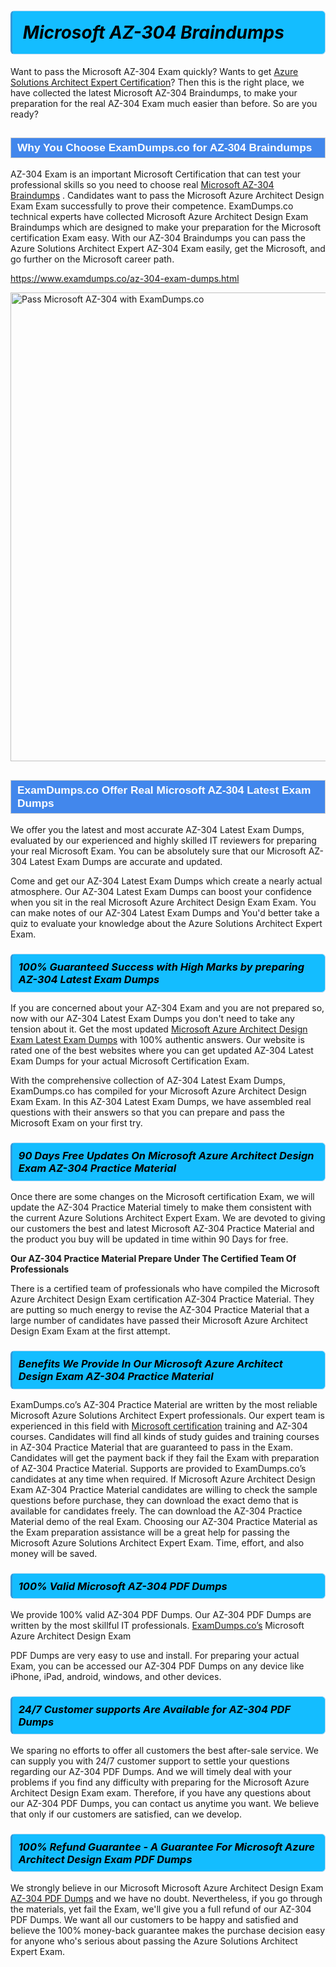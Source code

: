 <h1>                <strong><span style="display: block; color: #000000; background: #14BDFF; border: 0.5px solid #AED6F1; border-left: 3px solid #3498DB; padding: .6em; border-radius: 6px;">                     <em>Microsoft AZ-304 <span class="exam_variation">Braindumps</span> </em>                </span></strong>            </h1>                        <p>Want to pass the Microsoft AZ-304 Exam quickly? Wants to get <a href="https://www.examdumps.co/azure-solutions-architect-exam-dumps.html">Azure Solutions Architect Expert Certification</a>?  Then this is the right place, we have collected the             latest Microsoft AZ-304 <span class="exam_variation">Braindumps</span>, to make your preparation for the real AZ-304 Exam much easier than before. So are you ready?</p>                        <h2 style="background: #4287ec; border: 1px solid #cccccc; padding: 5px 10px;">                <span style="color: #ffffff;">                    <span style="font-size: 11pt;">                        <span style="line-height: normal;">                            <span style="font-family: Calibri,sans-serif;">                                <strong>                                    <span style="font-size: 13.0pt;">Why You Choose ExamDumps.co for AZ-304 <span class="exam_variation">Braindumps</span></span>                                </strong>                            </span>                        </span>                    </span>                </span>            </h2>                        <p>AZ-304 Exam is an important Microsoft Certification that can test your professional skills so you need to choose real <a href="https://www.examdumps.co/az-304-exam-dumps.html">Microsoft AZ-304 <span class="exam_variation">Braindumps</span></a> .             Candidates want to pass the Microsoft Azure Architect Design Exam Exam successfully to prove their competence. ExamDumps.co technical experts             have collected Microsoft Azure Architect Design Exam <span class="exam_variation">Braindumps</span> which are designed to make your preparation for the Microsoft certification Exam easy. With our             AZ-304 <span class="exam_variation">Braindumps</span> you can pass the Azure Solutions Architect Expert AZ-304 Exam easily, get the Microsoft, and go further on the Microsoft career path.</p>                        <p><a href="https://www.examdumps.co/az-304-exam-dumps.html">https://www.examdumps.co/az-304-exam-dumps.html</a></p>                        <p><a href="https://www.examdumps.co/"><img src="https://www.examdumps.co//images/banners/big-sale-20-percent-discount-offer-examdumps.jpg" class="postImage" alt="Pass Microsoft AZ-304 with ExamDumps.co" width="750"></a></p>                            <h2 style="background: #4287ec; border: 1px solid #cccccc; padding: 5px 10px;">                <span style="color: #ffffff;">                    <span style="font-size: 11pt;">                        <span style="line-height: normal;">                            <span style="font-family: Calibri,sans-serif;">                                <strong>                                    <span style="font-size: 13.0pt;">ExamDumps.co Offer Real Microsoft AZ-304 <span class="exam_variation2">Latest Exam Dumps</span></span>                                </strong>                            </span>                        </span>                    </span>                </span>            </h2>                        <p>We offer you the latest and most accurate AZ-304 <span class="exam_variation2">Latest Exam Dumps</span>, evaluated by our experienced and highly skilled IT reviewers for preparing your             real Microsoft Exam. You can be absolutely sure that our Microsoft AZ-304 <span class="exam_variation2">Latest Exam Dumps</span> are accurate and updated.</p>                        <p>Come and get our AZ-304 <span class="exam_variation2">Latest Exam Dumps</span> which create a nearly actual atmosphere. Our AZ-304 <span class="exam_variation2">Latest Exam Dumps</span> can boost your confidence when you sit             in the real Microsoft Azure Architect Design Exam Exam. You can make notes of our AZ-304 <span class="exam_variation2">Latest Exam Dumps</span> and You'd better take a quiz to evaluate             your knowledge about the Azure Solutions Architect Expert Exam.</p>                        <h3>                <strong>                    <span style="display: block; color: #000000; background: #14BDFF; border: 0.5px solid #AED6F1; border-left: 3px solid #3498DB; padding: .6em; border-radius: 6px;">                        <em>100% Guaranteed Success with High Marks by preparing AZ-304 <span class="exam_variation2">Latest Exam Dumps</span></em>                    </span>                </strong>            </h3>                        <p>If you are concerned about your AZ-304 Exam and you are not prepared so, now with our AZ-304 <span class="exam_variation2">Latest Exam Dumps</span> you don't need to take any tension about it.            Get the most updated <a href="https://www.examdumps.co/az-304-exam-dumps.html">Microsoft Azure Architect Design Exam <span class="exam_variation2">Latest Exam Dumps</span></a> with 100% authentic answers. Our website is rated one of the best websites where you can             get updated AZ-304 <span class="exam_variation2">Latest Exam Dumps</span> for your actual Microsoft Certification Exam.</p>                        <p>With the comprehensive collection of AZ-304 <span class="exam_variation2">Latest Exam Dumps</span>, ExamDumps.co has compiled for your Microsoft Azure Architect Design Exam Exam. In this AZ-304 <span class="exam_variation2">Latest Exam Dumps</span>,             we have assembled real questions with their answers so that you can prepare and pass the Microsoft Exam on your first try.</p>                        <h3>                <strong>                    <span style="display: block; color: #000000; background: #14BDFF; border: 0.5px solid #AED6F1; border-left: 3px solid #3498DB; padding: .6em; border-radius: 6px;">                        <em>90 Days Free Updates On Microsoft Azure Architect Design Exam AZ-304 <span class="exam_variation3">Practice Material</span></em>                    </span>                </strong>            </h3>                        <p>Once there are some changes on the Microsoft certification Exam, we will update the AZ-304 <span class="exam_variation3">Practice Material</span> timely to make them consistent with the current             Azure Solutions Architect Expert Exam. We are devoted to giving our customers the best and latest Microsoft AZ-304 <span class="exam_variation3">Practice Material</span> and the product you buy             will be updated in time within 90 Days for free.</p>                        <p><strong>Our AZ-304 <span class="exam_variation3">Practice Material</span> Prepare Under The Certified Team Of Professionals</strong></p>                        <p>There is a certified team of professionals who have compiled the Microsoft Azure Architect Design Exam certification             AZ-304 <span class="exam_variation3">Practice Material</span>. They are putting so much energy to revise the AZ-304 <span class="exam_variation3">Practice Material</span> that a large number of candidates have passed             their Microsoft Azure Architect Design Exam Exam  at the first attempt.</p>                        <h3>                <strong>                    <span style="display: block; color: #000000; background: #14BDFF; border: 0.5px solid #AED6F1; border-left: 3px solid #3498DB; padding: .6em; border-radius: 6px;">                        <em>Benefits We Provide In Our Microsoft Azure Architect Design Exam AZ-304 <span class="exam_variation3">Practice Material</span></em>                    </span>                </strong>            </h3>                        <p>ExamDumps.co’s AZ-304 <span class="exam_variation3">Practice Material</span> are written by the most reliable Microsoft Azure Solutions Architect Expert professionals. Our expert team is experienced in             this field with <a href="https://www.examdumps.co/microsoft-exam-dumps.html">Microsoft certification</a> training and AZ-304 courses. Candidates will find all kinds of study guides and training courses in             AZ-304 <span class="exam_variation3">Practice Material</span> that are guaranteed to pass in the Exam. Candidates will get the payment back if they fail the Exam with preparation of             AZ-304 <span class="exam_variation3">Practice Material</span>. Supports are provided to ExamDumps.co’s candidates at any time when required. If Microsoft Azure Architect Design Exam             AZ-304 <span class="exam_variation3">Practice Material</span> candidates are willing to check the sample questions before purchase, they can download the exact demo that is available             for candidates freely. The can download the AZ-304 <span class="exam_variation3">Practice Material</span> demo of the real Exam. Choosing our AZ-304 <span class="exam_variation3">Practice Material</span> as the Exam preparation             assistance will be a great help for passing the Microsoft Azure Solutions Architect Expert Exam. Time, effort, and also money will be saved.</p>                        <h3>                <strong>                    <span style="display: block; color: #000000; background: #14BDFF; border: 0.5px solid #AED6F1; border-left: 3px solid #3498DB; padding: .6em; border-radius: 6px;">                        <em>100% Valid Microsoft AZ-304 <span class="exam_variation4">PDF Dumps</span></em>                    </span>                </strong>            </h3>                        <p>We provide 100% valid AZ-304 <span class="exam_variation4">PDF Dumps</span>. Our AZ-304 <span class="exam_variation4">PDF Dumps</span> are written by the most skillful IT professionals. <a href="https://www.examdumps.co/">ExamDumps.co’s</a> Microsoft Azure Architect Design Exam</p>            <p> <span class="exam_variation4">PDF Dumps</span> are very easy to use and install. For preparing your actual Exam, you can be accessed our AZ-304 <span class="exam_variation4">PDF Dumps</span> on any device like iPhone, iPad, android, windows, and other devices.</p>                        <h3>                <strong>                    <span style="display: block; color: #000000; background: #14BDFF; border: 0.5px solid #AED6F1; border-left: 3px solid #3498DB; padding: .6em; border-radius: 6px;">                        <em>24/7 Customer supports Are Available for AZ-304 <span class="exam_variation4">PDF Dumps</span></em>                    </span>                </strong>            </h3>                        <p>We sparing no efforts to offer all customers the best after-sale service. We can supply you with 24/7 customer support to settle your             questions regarding our AZ-304 <span class="exam_variation4">PDF Dumps</span>. And we will timely deal with your problems if you find any difficulty with preparing for the             Microsoft Azure Architect Design Exam exam. Therefore, if you have any questions about our AZ-304 <span class="exam_variation4">PDF Dumps</span>, you can contact us             anytime you want. We believe that only if our customers are satisfied, can we develop.</p>                        <h3>                <strong>                    <span style="display: block; color: #000000; background: #14BDFF; border: 0.5px solid #AED6F1; border-left: 3px solid #3498DB; padding: .6em; border-radius: 6px;">                        <em>100% Refund Guarantee - A Guarantee For Microsoft Azure Architect Design Exam <span class="exam_variation4">PDF Dumps</span></em>                    </span>                </strong>            </h3>                        <p>We strongly believe in our Microsoft Microsoft Azure Architect Design Exam <a href="https://www.examdumps.co/az-304-exam-dumps.html">AZ-304 <span class="exam_variation4">PDF Dumps</span></a> and we have no doubt. Nevertheless, if you go through             the materials, yet fail the Exam, we'll give you a full refund of our AZ-304 <span class="exam_variation4">PDF Dumps</span>. We want all our customers to be happy and satisfied and             believe the 100% money-back guarantee makes the purchase decision easy for anyone who's serious about passing the Azure Solutions Architect Expert Exam.</p>                    
